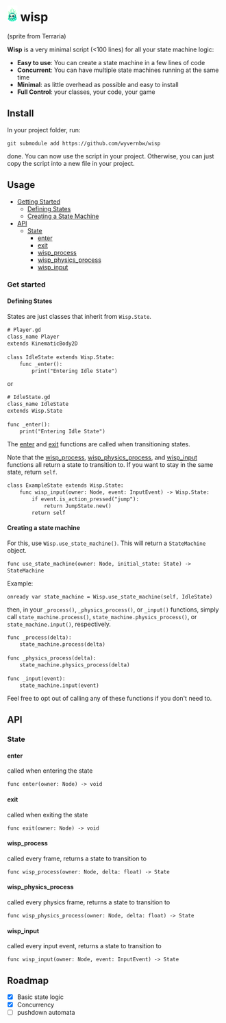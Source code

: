 # <img src="./icon.gif" style="image-rendering: pixelated"></img> wisp

(sprite from Terraria)

**Wisp** is a very minimal
script (<100 lines) for all your state machine logic:

- **Easy to use**: You can create a state machine in a few lines of code
- **Concurrent**: You can have multiple state machines running at the same time
- **Minimal**: as little overhead as possible and easy to install
- **Full Control**: your classes, your code, your game

## Install

In your project folder, run:

```
git submodule add https://github.com/wyvernbw/wisp
```

done. You can now use the script in your project. Otherwise, you can just copy
the script into a new file in your project.

## Usage

- [Getting Started](#getting-started)
  - [Defining States](#defining-states)
  - [Creating a State Machine](#creating-a-state-machine)
- [API](#api)
  - [State](#state)
    - [enter](#enter)
    - [exit](#exit)
    - [wisp_process](#wisp_process)
    - [wisp_physics_process](#wisp_physics_process)
    - [wisp_input](#wisp_input)

### Get started

#### Defining States

States are just classes that inherit from `Wisp.State`.

```gdscript
# Player.gd
class_name Player
extends KinematicBody2D

class IdleState extends Wisp.State:
	func _enter():
		print("Entering Idle State")
```

or

```gdscript
# IdleState.gd
class_name IdleState
extends Wisp.State

func _enter():
	print("Entering Idle State")
```

The [enter](#enter) and [exit](#exit) functions are called when transitioning states.

Note that the [wisp_process](#wisp_process), [wisp_physics_process](#wisp_physics_process), and [wisp_input](#wisp_input) functions
all return a state to transition to. If you want to stay in the same state,
return `self`.

```gdscript
class ExampleState extends Wisp.State:
	func wisp_input(owner: Node, event: InputEvent) -> Wisp.State:
		if event.is_action_pressed("jump"):
			return JumpState.new()
		return self
```

#### Creating a state machine

For this, use `Wisp.use_state_machine()`. This will return a `StateMachine`
object.

```gdscript
func use_state_machine(owner: Node, initial_state: State) -> StateMachine
```

Example:

```gdscript
onready var state_machine = Wisp.use_state_machine(self, IdleState)
```

then, in your `_process()`, `_physics_process()`, or `_input()` functions,
simply call `state_machine.process()`, `state_machine.physics_process()`, or
`state_machine.input()`, respectively.

```gdscript
func _process(delta):
	state_machine.process(delta)

func _physics_process(delta):
	state_machine.physics_process(delta)

func _input(event):
	state_machine.input(event)
```

Feel free to opt out of calling any of these functions if you don't need
to.

## API

### State

#### enter

called when entering the state

```gdscript
func enter(owner: Node) -> void
```

#### exit

called when exiting the state

```gdscript
func exit(owner: Node) -> void
```

#### wisp_process

called every frame, returns a state to transition to

```gdscript
func wisp_process(owner: Node, delta: float) -> State
```

#### wisp_physics_process

called every physics frame, returns a state to transition to

```gdscript
func wisp_physics_process(owner: Node, delta: float) -> State
```

#### wisp_input

called every input event, returns a state to transition to

```gdscript
func wisp_input(owner: Node, event: InputEvent) -> State
```

## Roadmap

- [x] Basic state logic
- [x] Concurrency
- [ ] pushdown automata
